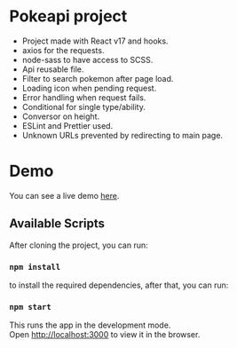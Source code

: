 # Pokeapi project

- Project made with React v17 and hooks.
- axios for the requests.
- node-sass to have access to SCSS.
- Api reusable file.
- Filter to search pokemon after page load.
- Loading icon when pending request.
- Error handling when request fails.
- Conditional for single type/ability.
- Conversor on height.
- ESLint and Prettier used.
- Unknown URLs prevented by redirecting to main page.

# Demo

You can see a live demo [here](https://pokeapi-eosin.vercel.app/pokemon).

## Available Scripts

After cloning the project, you can run:

### `npm install`

to install the required dependencies, after that, you can run:

### `npm start`

This runs the app in the development mode.\
Open [http://localhost:3000](http://localhost:3000) to view it in the browser.
